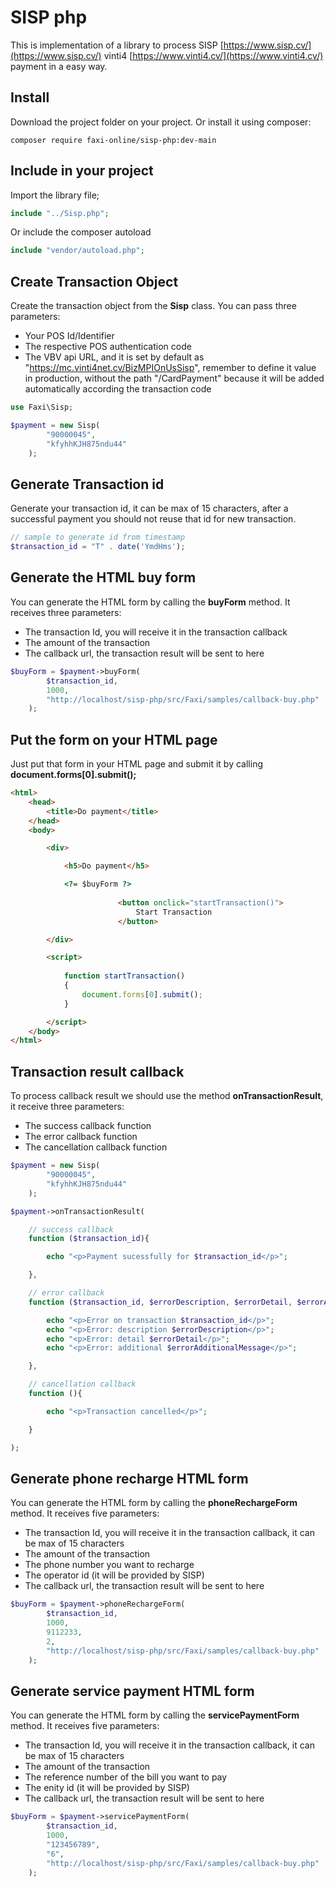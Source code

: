 # SISP php
This is implementation of a library to process
SISP [https://www.sisp.cv/](https://www.sisp.cv/)
vinti4 [https://www.vinti4.cv/](https://www.vinti4.cv/) payment in a easy way.

## Install
Download the project folder on your project.
Or install it using composer:
```
composer require faxi-online/sisp-php:dev-main
```

## Include in your project
Import the library file;

```php
include "../Sisp.php";
```

Or include the composer autoload
```php
include "vendor/autoload.php";
```

## Create Transaction Object
Create the transaction object from the **Sisp** class.
You can pass three parameters:
- Your POS Id/Identifier
- The respective POS authentication code
- The VBV api URL, and it is set by default as "https://mc.vinti4net.cv/BizMPIOnUsSisp",
remember to define it value in production, without the path "/CardPayment" because
it will be added automatically according the transaction code

```php
use Faxi\Sisp;

$payment = new Sisp(
        "90000045",
        "kfyhhKJH875ndu44"
    );

```

## Generate Transaction id
Generate your transaction id, it can be max of 15 characters,
after a successful payment you should not reuse that id for new transaction.
```php
// sample to generate id from timestamp
$transaction_id = "T" . date('YmdHms');
```

## Generate the HTML buy form
You can generate the HTML form
by calling the **buyForm** method.
It receives three parameters:
- The transaction Id, you will receive it in the transaction callback
- The amount of the transaction
- The callback url, the transaction result will be sent to here

```php
$buyForm = $payment->buyForm(
		$transaction_id,
		1000,
		"http://localhost/sisp-php/src/Faxi/samples/callback-buy.php"
	);
```

## Put the form on your HTML page
Just put that form in your HTML page
and submit it by calling **document.forms[0].submit();**

```html
<html>
	<head>
		<title>Do payment</title>
	</head>
	<body>

		<div>

			<h5>Do payment</h5>

			<?= $buyForm ?>
            
                        <button onclick="startTransaction()">
                            Start Transaction
                        </button>

		</div>

		<script>
			
			function startTransaction()
			{
				document.forms[0].submit();
			}

		</script>
	</body>
</html>
```

## Transaction result callback
To process callback result we should use the method **onTransactionResult**,
it receive three parameters:
- The success callback function
- The error callback function
- The cancellation callback function

```php
$payment = new Sisp(
        "90000045",
        "kfyhhKJH875ndu44"
    );

$payment->onTransactionResult(

    // success callback
    function ($transaction_id){

        echo "<p>Payment sucessfully for $transaction_id</p>";

    },

    // error callback
    function ($transaction_id, $errorDescription, $errorDetail, $errorAdditionalMessage){

        echo "<p>Error on transaction $transaction_id</p>";
        echo "<p>Error: description $errorDescription</p>";
        echo "<p>Error: detail $errorDetail</p>";
        echo "<p>Error: additional $errorAdditionalMessage</p>";

    },

    // cancellation callback
    function (){

        echo "<p>Transaction cancelled</p>";

    }

);
```
## Generate phone recharge HTML form
You can generate the HTML form
by calling the **phoneRechargeForm** method.
It receives five parameters:
- The transaction Id, you will receive it in the transaction callback, it can be max of 15 characters
- The amount of the transaction
- The phone number you want to recharge
- The operator id (it will be provided by SISP)
- The callback url, the transaction result will be sent to here

```php
$buyForm = $payment->phoneRechargeForm(
		$transaction_id,
		1000,
		9112233,
		2,
		"http://localhost/sisp-php/src/Faxi/samples/callback-buy.php"
	);
```

## Generate service payment HTML form
You can generate the HTML form
by calling the **servicePaymentForm** method.
It receives five parameters:
- The transaction Id, you will receive it in the transaction callback, it can be max of 15 characters
- The amount of the transaction
- The reference number of the bill you want to pay
- The enity id (it will be provided by SISP)
- The callback url, the transaction result will be sent to here

```php
$buyForm = $payment->servicePaymentForm(
		$transaction_id,
		1000,
		"123456789",
		"6",
		"http://localhost/sisp-php/src/Faxi/samples/callback-buy.php"
	);
```

